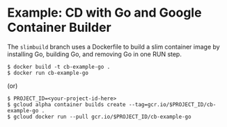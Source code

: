 # Example: CD with Go and Google Container Builder

The `slimbuild` branch uses a Dockerfile to build a slim container
image by installing Go, building Go, and removing Go in one RUN step.

    $ docker build -t cb-example-go .
	$ docker run cb-example-go

(or)

    $ PROJECT_ID=<your-project-id-here>
    $ gcloud alpha container builds create --tag=gcr.io/$PROJECT_ID/cb-example-go .
    $ gcloud docker run --pull gcr.io/$PROJECT_ID/cb-example-go
